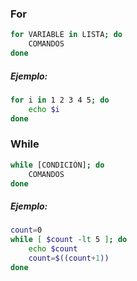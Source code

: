 ### For
~~~bash
for VARIABLE in LISTA; do
    COMANDOS
done
~~~
##### Ejemplo:
~~~bash
for i in 1 2 3 4 5; do
    echo $i
done
~~~


### While
~~~bash
while [CONDICIÓN]; do
    COMANDOS
done
~~~
##### Ejemplo:
~~~bash
count=0
while [ $count -lt 5 ]; do
    echo $count
    count=$((count+1))
done

~~~